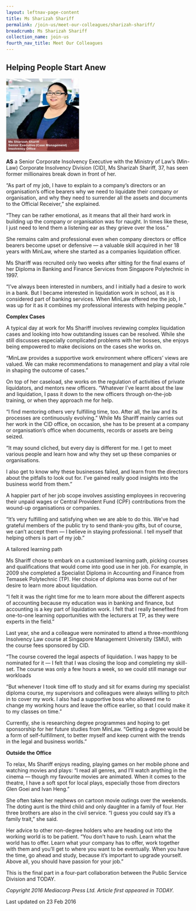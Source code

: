 ```yaml
---
layout: leftnav-page-content
title: Ms Sharizah Shariff
permalink: /join-us/meet-our-colleagues/sharizah-shariff/
breadcrumb: Ms Sharizah Shariff
collection_name: join-us
fourth_nav_title: Meet Our Colleagues
---
```


<style>
  .image {width: 200px;}
  .image img {max-width: 100%;}
</style>

Helping People Start Anew
---

<div class="image"><img src="/images/1456122154676.jpg/" title="Ms Sharizah Shariff" alt="Ms Sharizah Shariff"></div>

**AS** a Senior Corporate Insolvency Executive with the Ministry of Law’s (Min- Law) Corporate Insolvency Division (CID), Ms Sharizah Shariff, 37, has seen former millionaires break down in front of her.

“As part of my job, I have to explain to a company’s directors or an organisation’s office bearers why we need to liquidate their company or organisation, and why they need to surrender all the assets and documents to the Official Receiver,” she explained.

“They can be rather emotional, as it means that all their hard work in building up the company or organisation was for naught. In times like these, I just need to lend them a listening ear as they grieve over the loss.”

She remains calm and professional even when company directors or office bearers become upset or defensive — a valuable skill acquired in her 18 years with MinLaw, where she started as a companies liquidation officer.

Ms Shariff was recruited only two weeks after sitting for the final exams of her Diploma in Banking and Finance Services from Singapore Polytechnic in 1997.

“I’ve always been interested in numbers, and I initially had a desire to work in a bank. But I became interested in liquidation work in school, as it is considered part of banking services. When MinLaw offered me the job, I was up for it as it combines my professional interests with helping people.”

**Complex Cases**

A typical day at work for Ms Shariff involves reviewing complex liquidation cases and looking into how outstanding issues can be resolved. While she still discusses especially complicated problems with her bosses, she enjoys being empowered to make decisions on the cases she works on.

“MinLaw provides a supportive work environment where officers’ views are valued. We can make recommendations to management and play a vital role in shaping the outcome of cases.”

On top of her caseload, she works on the regulation of activities of private liquidators, and mentors new officers. “Whatever I’ve learnt about the law and liquidation, I pass it down to the new officers through on-the-job training, or when they approach me for help.

“I find mentoring others very fulfilling time, too. After all, the law and its processes are continuously evolving.” While Ms Shariff mainly carries out her work in the CID office, on occasion, she has to be present at a company or organisation’s office when documents, records or assets are being seized.

“It may sound cliched, but every day is different for me. I get to meet various people and learn how and why they set up these companies or organisations.

I also get to know why these businesses failed, and learn from the directors about the pitfalls to look out for. I’ve gained really good insights into the business world from them.”

A happier part of her job scope involves assisting employees in recovering their unpaid wages or Central Provident Fund (CPF) contributions from the wound-up organisations or companies.

“It’s very fulfilling and satisfying when we are able to do this. We’ve had grateful members of the public try to send thank-you gifts, but of course, we can’t accept them — I believe in staying professional. I tell myself that helping others is part of my job.”

A tailored learning path

Ms Shariff chose to embark on a customised learning path, picking courses and qualifications that would come into good use in her job. For example, in 2009 she completed a Specialist Diploma in Accounting and Finance from Temasek Polytechnic (TP). Her choice of diploma was borne out of her desire to learn more about liquidation.

“I felt it was the right time for me to learn more about the different aspects of accounting because my education was in banking and finance, but accounting is a key part of liquidation work. I felt that I really benefited from one-to-one learning opportunities with the lecturers at TP, as they were experts in the field.”

Last year, she and a colleague were nominated to attend a three-monthlong Insolvency Law course at Singapore Management University (SMU), with the course fees sponsored by CID.

“The course covered the legal aspects of liquidation. I was happy to be nominated for it — I felt that I was closing the loop and completing my skill-set. The course was only a few hours a week, so we could still manage our workloads

“But whenever I took time off to study and sit for exams during my specialist diploma course, my supervisors and colleagues were always willing to pitch in to cover my work. I also had a supportive boss who allowed me to change my working hours and leave the office earlier, so that I could make it to my classes on time.”

Currently, she is researching degree programmes and hoping to get sponsorship for her future studies from MinLaw. “Getting a degree would be a form of self-fulfillment, to better myself and keep current with the trends in the legal and business worlds.”

**Outside the Office**

To relax, Ms Shariff enjoys reading, playing games on her mobile phone and watching movies and plays: “I read all genres, and I’ll watch anything in the cinema — though my favourite movies are animated. When it comes to the theatre, I have a soft spot for local plays, especially those from directors Glen Goei and Ivan Heng.”

She often takes her nephews on cartoon movie outings over the weekends. The doting aunt is the third child and only daughter in a family of four. Her three brothers are also in the civil service. “I guess you could say it’s a family trait,” she said.

Her advice to other non-degree holders who are heading out into the working world is to be patient. “You don’t have to rush. Learn what the world has to offer. Learn what your company has to offer, work together with them and you’ll get to where you want to be eventually. When you have the time, go ahead and study, because it’s important to upgrade yourself. Above all, you should have passion for your job.”

This is the final part in a four-part collaboration between the Public Service Division and TODAY.

*Copyright 2016 Mediacorp Press Ltd. Article first appeared in TODAY.*

<p class="right-side-updated">Last updated on 23 Feb 2016</p> 
